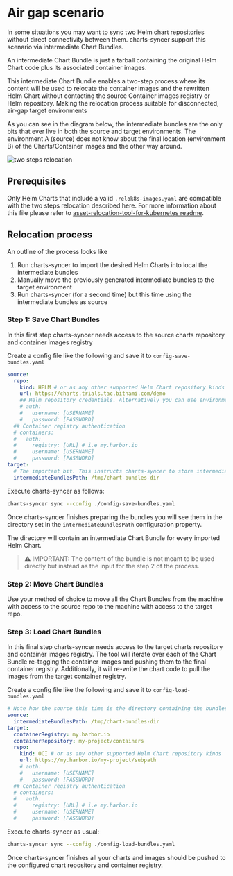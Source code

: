 # Air gap scenario

In some situations you may want to sync two Helm chart repositories without direct connectivity between them. 
charts-syncer support this scenario via intermediate Chart Bundles.

An intermediate Chart Bundle is just a tarball containing the original Helm Chart code plus its associated container images.

This intermediate Chart Bundle enables a two-step process where its content will be used to relocate the container images 
and the rewritten Helm Chart without contacting the source Container images registry or Helm repository. 
Making the relocation process suitable for disconnected, air-gap target environments

As you can see in the diagram below, the intermediate bundles are the only bits that ever live in both the source and target environments.
The environment A (source) does not know about the final location (environment B) of the Charts/Container images and the other way around.

![two steps relocation](./assets/two-steps-relocation.jpg)

## Prerequisites

Only Helm Charts that include a valid `.relok8s-images.yaml` are compatible with the two steps relocation described here.
For more information about this file please refer to [asset-relocation-tool-for-kubernetes readme](https://github.com/vmware-tanzu/asset-relocation-tool-for-kubernetes#image-hints-file).

## Relocation process

An outline of the process looks like

1. Run charts-syncer to import the desired Helm Charts into local the intermediate bundles
2. Manually move the previously generated intermediate bundles to the target environment
3. Run charts-syncer (for a second time) but this time using the intermediate bundles as source

### Step 1: Save Chart Bundles

In this first step charts-syncer needs access to the source charts repository and container images registry

Create a config file like the following and save it to `config-save-bundles.yaml`

```yaml
source:
  repo:
    kind: HELM # or as any other supported Helm Chart repository kinds
    url: https://charts.trials.tac.bitnami.com/demo
    ## Helm repository credentials. Alternatively you can use environmental variables
    # auth:
    #   username: [USERNAME]
    #   password: [PASSWORD]  
  ## Container registry authentication
  # containers:
  #   auth:
  #     registry: [URL] # i.e my.harbor.io
  #     username: [USERNAME]
  #     password: [PASSWORD]    
target:
  # The important bit. This instructs charts-syncer to store intermediate bundles in the given directory
  intermediateBundlesPath: /tmp/chart-bundles-dir
```

Execute charts-syncer as follows:

```bash
charts-syncer sync --config ./config-save-bundles.yaml
```

Once charts-syncer finishes preparing the bundles you will see them in the directory set in the `intermediateBundlesPath`
configuration property.

The directory will contain an intermediate Chart Bundle for every imported Helm Chart.
> :warning: IMPORTANT: The content of the bundle is not meant to be used directly but instead as the input for the step 2 of the process.

### Step 2: Move Chart Bundles

Use your method of choice to move all the Chart Bundles from the machine with access to the source repo to the machine with access to the target repo.

### Step 3: Load Chart Bundles

In this final step charts-syncer needs access to the target charts repository and container images registry.
The tool will iterate over each of the Chart Bundle re-tagging the container images and pushing them to the final container registry.
Additionally, it will re-write the chart code to pull the images from the target container registry.

Create a config file like the following and save it to `config-load-bundles.yaml`

```yaml
# Note how the source this time is the directory containing the bundles
source:
  intermediateBundlesPath: /tmp/chart-bundles-dir
target:
  containerRegistry: my.harbor.io
  containerRepository: my-project/containers
  repo:
    kind: OCI # or as any other supported Helm Chart repository kinds
    url: https://my.harbor.io/my-project/subpath
    # auth:
    #   username: [USERNAME]
    #   password: [PASSWORD]
  ## Container registry authentication
  # containers:
  #   auth: 
  #     registry: [URL] # i.e my.harbor.io
  #     username: [USERNAME]
  #     password: [PASSWORD]   
```

Execute charts-syncer as usual:

```bash
charts-syncer sync --config ./config-load-bundles.yaml
```

Once charts-syncer finishes all your charts and images should be pushed to the configured chart repository and container registry.
